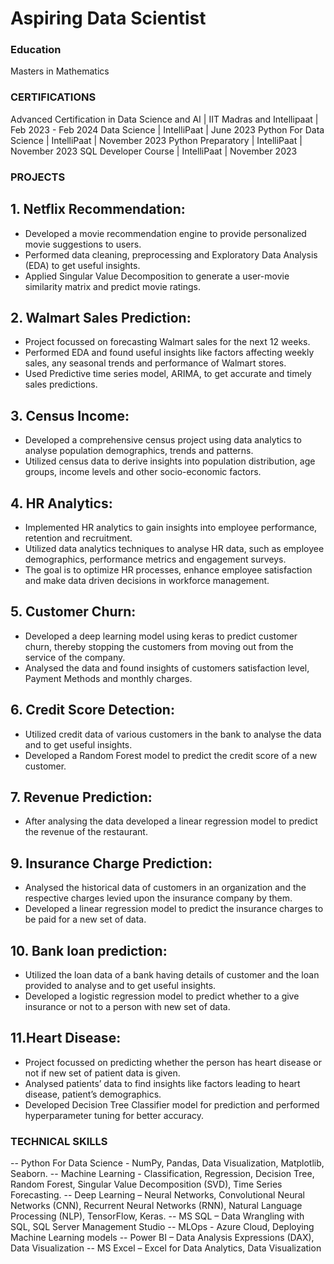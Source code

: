 # Aspiring Data Scientist

### Education 
Masters in Mathematics

### CERTIFICATIONS
Advanced Certification in Data Science and AI | IIT Madras and Intellipaat | Feb 2023 - Feb 2024
Data Science | IntelliPaat | June 2023
Python For Data Science | IntelliPaat | November 2023
Python Preparatory | IntelliPaat | November 2023
SQL Developer Course | IntelliPaat | November 2023


### PROJECTS

## 1. Netflix Recommendation:
- Developed a movie recommendation engine to provide personalized movie suggestions to users.
- Performed data cleaning, preprocessing and Exploratory Data Analysis (EDA) to get useful insights.
- Applied Singular Value Decomposition to generate a user-movie similarity matrix and predict movie ratings.

## 2. Walmart Sales Prediction:
- Project focussed on forecasting Walmart sales for the next 12 weeks.
- Performed EDA and found useful insights like factors affecting weekly sales, any seasonal trends and performance of Walmart stores.
- Used Predictive time series model, ARIMA, to get accurate and timely sales predictions.

## 3. Census Income:
- Developed a comprehensive census project using data analytics to analyse population demographics, trends and patterns.
- Utilized census data to derive insights into population distribution, age groups, income levels and other socio-economic factors.

## 4. HR Analytics:
- Implemented HR analytics to gain insights into employee performance, retention and recruitment.
- Utilized data analytics techniques to analyse HR data, such as employee demographics, performance metrics and engagement surveys.
- The goal is to optimize HR processes, enhance employee satisfaction and make data driven decisions in workforce management.

## 5. Customer Churn:
- Developed a deep learning model using keras to predict customer churn, thereby stopping the customers from moving out from the service of the company.
- Analysed the data and found insights of customers satisfaction level, Payment Methods and monthly charges.

## 6. Credit Score Detection:
- Utilized credit data of various customers in the bank to analyse the data and to get useful insights.
- Developed a Random Forest model to predict the credit score of a new customer.

## 7. Revenue Prediction:
- After analysing the data developed a linear regression model to predict the revenue of the restaurant.

## 9. Insurance Charge Prediction:
- Analysed the historical data of customers in an organization and the respective charges levied upon the insurance company by them.
- Developed a linear regression model to predict the insurance charges to be paid for a new set of data.

## 10. Bank loan prediction:
- Utilized the loan data of a bank having details of customer and the loan provided to analyse and to get useful insights.
- Developed a logistic regression model to predict whether to a give insurance or not to a person with new set of data.

## 11.Heart Disease:
- Project focussed on predicting whether the person has heart disease or not if new set of patient data is given.
- Analysed patients’ data to find insights like factors leading to heart disease, patient’s demographics.
- Developed Decision Tree Classifier model for prediction and performed hyperparameter tuning for better accuracy.

### TECHNICAL SKILLS
-- Python For Data Science - NumPy, Pandas, Data Visualization, Matplotlib, Seaborn.
-- Machine Learning - Classification, Regression, Decision Tree, Random Forest, Singular Value 
                      Decomposition (SVD), Time Series Forecasting.
-- Deep Learning – Neural Networks, Convolutional Neural Networks (CNN), Recurrent Neural 
                   Networks (RNN), Natural Language Processing (NLP), TensorFlow, Keras.
-- MS SQL – Data Wrangling with SQL, SQL Server Management Studio
-- MLOps - Azure Cloud, Deploying Machine Learning models
-- Power BI – Data Analysis Expressions (DAX), Data Visualization
-- MS Excel – Excel for Data Analytics, Data Visualization
